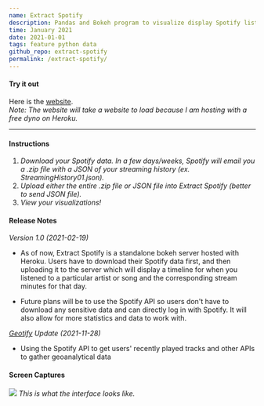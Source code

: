 ```yaml
---
name: Extract Spotify
description: Pandas and Bokeh program to visualize display Spotify listening history
time: January 2021
date: 2021-01-01
tags: feature python data
github_repo: extract-spotify
permalink: /extract-spotify/
---
```


#### **Try it out**
Here is the [website](https://extract-spotify.herokuapp.com/app).    
*Note: The website will take a website to load because I am hosting with a free dyno on Heroku.*  

---

#### **Instructions**
1. *Download your Spotify data. In a few days/weeks, Spotify will email you a .zip file with a JSON of your streaming history (ex. StreamingHistory01.json).*
2. *Upload either the entire .zip file or JSON file into Extract Spotify (better to send JSON file).*
3. *View your visualizations!*

#### **Release Notes**
*Version 1.0 (2021-02-19)*
- As of now, Extract Spotify is a standalone bokeh server hosted with Heroku. Users have to download their Spotify data first, and then uploading it to the server which will display a timeline for when you listened to a particular artist or song and the corresponding stream minutes for that day.

- Future plans will be to use the Spotify API so users don't have to download any sensitive data and can directly log in with Spotify. It will also allow for more statistics and data to work with.

*[Geotify](/geotify) Update (2021-11-28)*
- Using the Spotify API to get users' recently played tracks and other APIs to gather geoanalytical data

#### **Screen Captures**
![](https://i.imgur.com/GAkEkKe.png)
*This is what the interface looks like.*